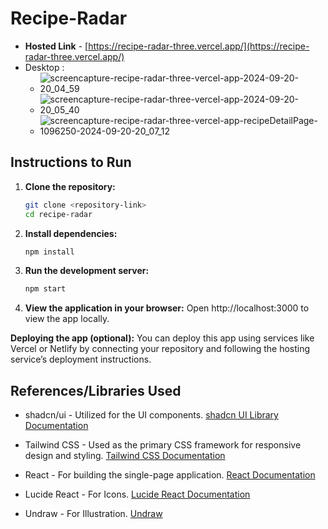 # Recipe-Radar

- **Hosted Link** - [https://recipe-radar-three.vercel.app/](https://recipe-radar-three.vercel.app/)
- Desktop :
   - ![screencapture-recipe-radar-three-vercel-app-2024-09-20-20_04_59](https://github.com/user-attachments/assets/60782ea6-fc86-451b-ab21-a507f02aa5f9)
   - ![screencapture-recipe-radar-three-vercel-app-2024-09-20-20_05_40](https://github.com/user-attachments/assets/21b7dc8c-7c5f-44bf-aa4e-6ace99bafc23) 
   - ![screencapture-recipe-radar-three-vercel-app-recipeDetailPage-1096250-2024-09-20-20_07_12](https://github.com/user-attachments/assets/b37ae529-f1f3-400b-936a-d3a10f797e66)


## Instructions to Run

1. **Clone the repository:**

   ```bash
   git clone <repository-link>
   cd recipe-radar

   ```

2. **Install dependencies:**

   ```bash
   npm install

   ```

3. **Run the development server:**

   ```bash
   npm start

   ```

4. **View the application in your browser:**
   Open http://localhost:3000 to view the app locally.

**Deploying the app (optional):**
You can deploy this app using services like Vercel or Netlify by connecting your repository and following the hosting service’s deployment instructions.

## References/Libraries Used

- shadcn/ui - Utilized for the UI components.
  [shadcn UI Library Documentation](https://ui.shadcn.com/docs)

- Tailwind CSS - Used as the primary CSS framework for responsive design and styling.
  [Tailwind CSS Documentation](https://v2.tailwindcss.com/docs)

- React - For building the single-page application.
  [React Documentation](https://react.dev/learn/installation)

- Lucide React - For Icons.
  [Lucide React Documentation](https://lucide.dev/guide/)

- Undraw - For Illustration.
  [Undraw](https://undraw.co)
